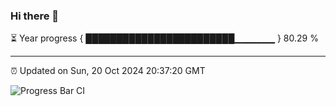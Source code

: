 ### Hi there 👋

⏳ Year progress { ████████████████████████▁▁▁▁▁▁ } 80.29 %

---

⏰ Updated on Sun, 20 Oct 2024 20:37:20 GMT

![Progress Bar CI](https://github.com/IshwaranRudhara/GIT-ACTION/workflows/Progress%20Bar%20CI/badge.svg)
